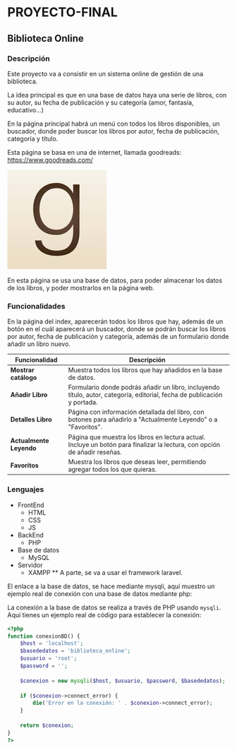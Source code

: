 # PROYECTO-FINAL

## Biblioteca Online

### Descripción
Este proyecto va a consistir en un sistema online de gestión de una biblioteca.

La idea principal es que en una base de datos haya una serie de libros, con su autor, su fecha de publicación y su categoría (amor, fantasía, educativo...)

En la página principal habrá un menú con todos los libros disponibles, un buscador, donde poder buscar los libros por autor, fecha de publicación, categoría y título.

Esta página se basa en una de internet, llamada goodreads: 
https://www.goodreads.com/

![alt text](image.png)

En esta página se usa una base de datos, para poder almacenar los datos de los libros, y poder mostrarlos en la página web. 

### Funcionalidades
En la página del index, aparecerán todos los libros que hay, además de un botón en el cuál aparecerá un buscador, donde se podrán buscar los libros por autor, fecha de publicación y categoría, además de un formulario donde añadir un libro nuevo.

| Funcionalidad          | Descripción                                                                                                               |
|-------------------------|---------------------------------------------------------------------------------------------------------------------------|
| **Mostrar catálogo**   | Muestra todos los libros que hay añadidos en la base de datos.                                                            |
| **Añadir Libro**        | Formulario donde podrás añadir un libro, incluyendo título, autor, categoría, editorial, fecha de publicación y portada.  |
| **Detalles Libro**      | Página con información detallada del libro, con botones para añadirlo a "Actualmente Leyendo" o a "Favoritos".            |
| **Actualmente Leyendo** | Página que muestra los libros en lectura actual. Incluye un botón para finalizar la lectura, con opción de añadir reseñas.|
| **Favoritos**           | Muestra los libros que deseas leer, permitiendo agregar todos los que quieras.                                            |


  

### Lenguajes
- FrontEnd 
  - HTML
  - CSS
  - JS
- BackEnd 
  -  PHP
- Base de datos 
  - MySQL
- Servidor 
  - XAMPP
** A parte, se va a usar el framework laravel.

El enlace a la base de datos, se hace mediante mysqli, aquí muestro un ejemplo real de conexión con una base de datos mediante php:

La conexión a la base de datos se realiza a través de PHP usando `mysqli`. Aquí tienes un ejemplo real de código para establecer la conexión:

```php
<?php
function conexionBD() {
    $host = 'localhost';
    $basededatos = 'biblioteca_online';
    $usuario = 'root';
    $password = '';

    $conexion = new mysqli($host, $usuario, $password, $basededatos);

    if ($conexion->connect_error) {
        die('Error en la conexión: ' . $conexion->connect_error);
    }

    return $conexion;
}
?>
